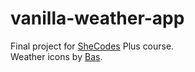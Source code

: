 # vanilla-weather-app

Final project for <a href="https://www.shecodes.io/">SheCodes</a> Plus course.
<br />
Weather icons by <a href="https://github.com/basmilius/weather-icons">Bas</a>. 

